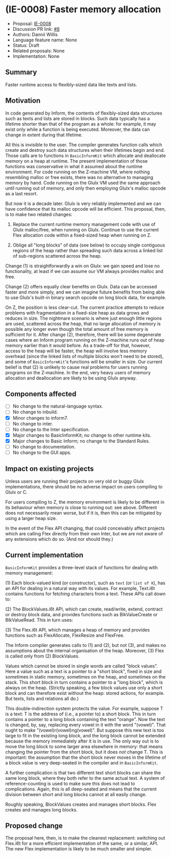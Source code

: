 # (IE-0008) Faster memory allocation

* Proposal: [IE-0008](0008-faster-memory-allocation.md)
* Discussion PR link: [#8](https://github.com/ganelson/inform-evolution/pull/8)
* Authors: Dannii Willis
* Language feature name: None
* Status: Draft
* Related proposals: None
* Implementation: None

## Summary

Faster runtime access to flexibly-sized data like texts and lists.

## Motivation

In code generated by Inform, the contents of flexibly-sized data structures such
as texts and lists are stored in blocks. Such data typically has a lifetime shorter
than that of the program as a whole: for example, it may exist only while a function
is being executed. Moreover, the data can change in extent during that lifetime.

All this is invisible to the user. The compiler generates function calls which
create and destroy such data structures when their lifetimes begin and end. Those
calls are to functions in `BasicInformKit` which allocate and deallocate memory on
a heap at runtime. The present implementation of those functions was conservative
in what it assumed about the runtime environment. For code running on the Z-machine
VM, where nothing resembling malloc or free exists, there was no alternative to
managing memory by hand. Code running on the Glulx VM used the same approach until
running out of memory, and only then employing Glulx's malloc opcode as a last resort.

But now it is a decade later. Glulx is very reliably implemented and we can have
confidence that its malloc opcode will be efficient. This proposal, then, is to
make two related changes:

1. Replace the current runtime memory management code with use of Glulx malloc/free,
when running on Glulx. Continue to use the current Flex allocation code within a
fixed-sized heap when running on Z.

2. Oblige all "long blocks" of data (see below) to occupy single contiguous regions
of the heap rather than spreading such data across a linked list of sub-regions
scattered across the heap.

Change (1) is straightforwardly a win on Glulx: we gain speed and lose no
functionality, at least if we can assume our VM always provides malloc and free.

Change (2) offers equally clear benefits on Glulx. Data can be accessed faster
and more simply, and we can imagine future benefits from being able to use Glulx's
built-in binary search opcode on long block data, for example.

On Z, the position is less clear-cut. The current practice attempts to reduce problems
with fragmentation in a fixed-size heap as data grows and reduces in size. The nightmare
scenario is where just enough little regions are used, scattered across the heap, that
no large allocation of memory is possible any longer even though the total amount of
free memory is sufficient for it. After change (2), therefore, there will be some
degenerate cases where an Inform program running on the Z-machine runs out of heap
memory earlier than it would before. As a trade-off for that, however, access to
the heap will be faster, the heap will involve less memory overhead (since the linked
lists of multiple blocks won't need to be stored), and some of `BasicInformKit`'s functions
will be smaller in size. Our current belief is that (2) is unlikely to cause real
problems for users running programs on the Z-machine. In the end, very heavy users
of memory allocation and deallocation are likely to be using Glulx anyway.

## Components affected

- [ ] No change to the natural-language syntax.
- [ ] No change to inbuild.
- [x] Minor changes to inform7.
- [ ] No change to inter.
- [ ] No change to the Inter specification.
- [x] Major changes to BasicInformKit; no change to other runtime kits.
- [x] Major changes to Basic Inform; no change to the Standard Rules.
- [ ] No change to documentation.
- [ ] No change to the GUI apps.

## Impact on existing projects

Unless users are running their projects on very old or buggy Glulx implementations,
there should be no adverse impact on users compiling to Glulx or C.

For users compiling to Z, the memory environment is likely to be different in
its behaviour when memory is close to running out: see above. Different does not
necessarily mean worse, but if it is, then this can be mitigated by using a
larger heap size.

In the event of the Flex API changing, that could conceivably affect projects
which are calling Flex directly from their own Inter, but we are not aware of
any extensions which do so. (And nor should they.)

## Current implementation

`BasicInformKit` provides a three-level stack of functions for dealing with memory
management:

(1) Each block-valued kind (or constructor), such as `text` (or `list of K`), has
an API for dealing in a natural way with its values. For example, Text.i6t contains
functions for fetching characters from a text. These APIs call down to:

(2) The BlockValues.i6t API, which can create, read/write, extend, contract or
destroy block data, and provides functions such as BlkValueCreate or BlkValueRead.
This in turn uses:

(3) The Flex.i6t API, which manages a heap of memory and provides functions such
as FlexAllocate, FlexResize and FlexFree.

The Inform compiler generates calls to (1) and (2), but not (3), and makes no
assumptions about the internal organisation of the heap. Moreover, (3) Flex is
called only from (2) BlockValues.

Values which cannot be stored in single words are called "block values". Here
a value such as a text is a pointer to a "short block", fixed in size
and sometimes in static memory, sometimes on the heap, and sometimes on the stack.
This short block in turn contains a pointer to a "long block", which is always
on the heap. (Strictly speaking, a few block values use only a short block and
can therefore exist without the heap: stored actions, for example. But texts,
lists and relations all do.)

This double-indirection system protects the value. For example, suppose T is
a text: T is the address of (i.e., a pointer to) a short block. This in turn
contains a pointer to a long block containing the text "orange". Now the text
is changed, by, say, replacing every vowel in it with the word "(vowel)". That
ought to make "(vowel)r(vowel)ng(vowel)". But suppose this new text is too
large to fit in the existing long block, and the long block cannot be extended
because the memory immediately after it is in use. The only way out is to move
the long block to some larger area elsewhere in memory: that means changing
the pointer from the short block, but it does _not_ change T. This is important:
the assumption that the short block never moves in the lifetime of a block value
is very deep-seated in the compiler and in `BasicInformKit`.

A further complication is that two different text short blocks can share the
same long block, where they both refer to the same actual text. A system of
reference-counting is used to make sure this does not lead to complications.
Again, this is all deep-seated and means that the current division between
short and long blocks cannot at all easily change.

Roughly speaking, BlockValues creates and manages short blocks. Flex creates
and manages long blocks.

## Proposed change

The proposal here, then, is to make the cleanest replacement: switching out
Flex.i6t for a more efficient implementation of the same, or a similar, API.
The new Flex implementation is likely to be much smaller and simpler.
